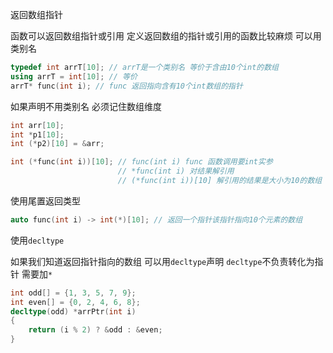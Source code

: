 返回数组指针

函数可以返回数组指针或引用 定义返回数组的指针或引用的函数比较麻烦 可以用类别名
```cpp
typedef int arrT[10]; // arrT是一个类别名 等价于含由10个int的数组
using arrT = int[10]; // 等价
arrT* func(int i); // func 返回指向含有10个int数组的指针
``` 
如果声明不用类别名 必须记住数组维度
```cpp
int arr[10];
int *p1[10];
int (*p2)[10] = &arr;

int (*func(int i))[10]; // func(int i) func 函数调用要int实参
                        // *func(int i) 对结果解引用
                        // (*func(int i))[10] 解引用的结果是大小为10的数组
```
使用尾置返回类型
```cpp
auto func(int i) -> int(*)[10]; // 返回一个指针该指针指向10个元素的数组
```

使用`decltype`

如果我们知道返回指针指向的数组 可以用`decltype`声明 `decltype`不负责转化为指针 需要加`*`
```cpp
int odd[] = {1, 3, 5, 7, 9};
int even[] = {0, 2, 4, 6, 8};
decltype(odd) *arrPtr(int i)
{
    return (i % 2) ? &odd : &even;
}
```